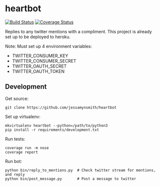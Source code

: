 heartbot
========

[![Build Status](https://travis-ci.org/jessamynsmith/heartbot.svg?branch=master)](https://travis-ci.org/jessamynsmith/heartbot)
[![Coverage Status](https://coveralls.io/repos/jessamynsmith/heartbot/badge.svg?branch=master)](https://coveralls.io/r/jessamynsmith/heartbot?branch=master)

Replies to any twitter mentions with a compliment. This project is already set up to be deployed to heroku.

Note: Must set up 4 environment variables:
- TWITTER_CONSUMER_KEY
- TWITTER_CONSUMER_SECRET
- TWITTER_OAUTH_SECRET
- TWITTER_OAUTH_TOKEN

Development
-----------

Get source:

    git clone https://github.com/jessamynsmith/heartbot

Set up virtualenv:

    mkvirtualenv heartbot --python=/path/to/python3
    pip install -r requirements/development.txt

Run tests:

    coverage run -m nose
    coverage report

Run bot:

    python bin/reply_to_mentions.py  # Check twitter stream for mentions, and reply
    python bin/post_message.py       # Post a message to twitter
